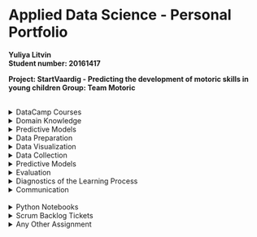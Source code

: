 # Applied Data Science - Personal Portfolio
<b>Yuliya Litvin 
<br>Student number: 20161417
<br>
<p>Project: StartVaardig - Predicting the development of motoric skills in young children
Group: Team Motoric</b></p>
<br>
<!-- DATACAMP COURSES-->
<details>
  <summary>DataCamp Courses</summary> <!-- figure out how to make the font-size bigger -->
    <p>In the following, screenshots of all required DataCamp courses that were successfully completed are displayed:
    <br>(All these screenshots can also be found in the folder <i>DataCamp_ScreenshotsOfCompletedCourses</i>)</p>
    <img src="/DataCamp_ScreenshotsOfCompletedCourses/1_DataCamp_IntroductionTo Python.png">
    <img src="/DataCamp_ScreenshotsOfCompletedCourses/2_DataCamp_IntermediatePython.png">
    <img src="/DataCamp_ScreenshotsOfCompletedCourses/3_DataCamp_PythonDataScienceToolbox(Part1).png">
    <img src="/DataCamp_ScreenshotsOfCompletedCourses/4_DataCamp_PythonDataScienceToolbox(Part2).png">
    <img src="/DataCamp_ScreenshotsOfCompletedCourses/5_DataCamp_StatisticalThinkingInPython(Part1).png">
    <img src="/DataCamp_ScreenshotsOfCompletedCourses/6_DataCamp_SupervisedLearningWithScikit-learn.png">
    <img src="/DataCamp_ScreenshotsOfCompletedCourses/7_DataCamp_IntroductionToDataVisualizationWithMatplotlib.png">
    <img src="/DataCamp_ScreenshotsOfCompletedCourses/8_DataCamp_LinearClassifiersinPython.png">
    <img src="/DataCamp_ScreenshotsOfCompletedCourses/9_DataCamp_ModelValidationInPython.png">
    <img src="/DataCamp_ScreenshotsOfCompletedCourses/10_DataCamp_DataManipulationWithPandas.png">
    <img src="/DataCamp_ScreenshotsOfCompletedCourses/11_DataCamp_CleaningDataInPython.png">
    <img src="/DataCamp_ScreenshotsOfCompletedCourses/12_DataCamp_ExploratoryDataAnalysisInPython.png">
    <img src="/DataCamp_ScreenshotsOfCompletedCourses/13_DataCamp_ManipulatingTimeSeriesDataInPython.png">
    <img src="/DataCamp_ScreenshotsOfCompletedCourses/14_MachineLearningForTimeSeriesDataInPython.png">
    <img src="/DataCamp_ScreenshotsOfCompletedCourses/15_TimeSeriesAnalysisInPython.png">
    <img src="/DataCamp_ScreenshotsOfCompletedCourses/16_JoiningDataWithPandas.png">
</details> 
<details>
  <summary>Domain Knowledge</summary>
    <p>Hier ist die Info</p>
</details> 
<details>
  <summary>Predictive Models</summary>
    <p>Hier ist die Info</p>
</details> 
<details>
  <summary>Data Preparation</summary>
    <p>Hier ist die Info</p>
</details> 
<details>
  <summary>Data Visualization</summary>
    <p>Hier ist die Info</p>
</details> 
<details>
  <summary>Data Collection</summary>
    <p>Hier ist die Info</p>
</details> 
<details>
  <summary>Predictive Models</summary>
    <p>Hier ist die Info</p>
</details> 
<details>
  <summary>Evaluation</summary>
    <p>Hier ist die Info</p>
</details> 
<details>
  <summary>Diagnostics of the Learning Process</summary>
    <p>Hier ist die Info</p>
</details> 
<details>
  <summary>Communication</summary>
    <p>Hier ist die Info</p>
</details> 
<br>
<details>
  <summary>Python Notebooks</summary>
    <p>Hier ist die Info</p>
</details> 
<details>
  <summary>Scrum Backlog Tickets</summary>
    <ul style="list-style: none;">
      <li><p>Cleaning Data Part in Paper</p></li>
      <li>
        <details>
          <summary>Visualize predicted MQ categories and original MQ categories</summary>
          <p>Joost and me</p>
        </details>
      </li>
    </ul>
</details> 
<details>
  <summary>Any Other Assignment</summary>
    <p>Hier ist die Info</p>
</details> 

